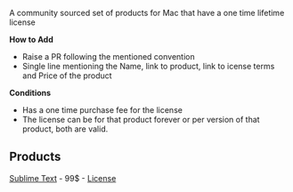 A community sourced set of products for Mac that have a one time lifetime
license

**How to Add**

- Raise a PR following the mentioned convention
- Single line mentioning the Name, link to product, link to icense terms and
  Price of the product

**Conditions**

- Has a one time purchase fee for the license
- The license can be for that product forever or per version of that product,
  both are valid.

## Products

[Sublime Text](https://www.sublimehq.com/store/text) - 99$ -
[License](https://www.sublimehq.com/eula)
